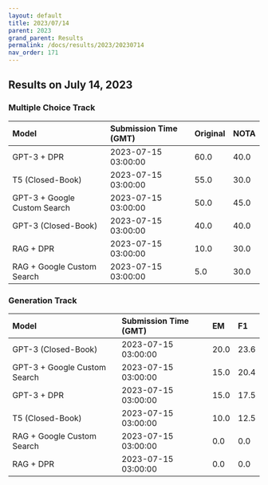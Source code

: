 ```yaml
---
layout: default
title: 2023/07/14
parent: 2023
grand_parent: Results
permalink: /docs/results/2023/20230714
nav_order: 171
---
```


## Results on July 14, 2023

### Multiple Choice Track

| Model        | Submission Time (GMT) | Original | NOTA | 
|:-------------|:---------|:---------|:-----|
|GPT-3 + DPR|2023-07-15 03:00:00|60.0|40.0|
|T5 (Closed-Book)|2023-07-15 03:00:00|55.0|30.0|
|GPT-3 + Google Custom Search|2023-07-15 03:00:00|50.0|45.0|
|GPT-3 (Closed-Book)|2023-07-15 03:00:00|40.0|40.0|
|RAG + DPR|2023-07-15 03:00:00|10.0|30.0|
|RAG + Google Custom Search|2023-07-15 03:00:00|5.0|30.0|



### Generation Track

| Model        | Submission Time (GMT) | EM | F1 | 
|:-------------|:---------|:---------|:-----|
|GPT-3 (Closed-Book)|2023-07-15 03:00:00|20.0|23.6|
|GPT-3 + Google Custom Search|2023-07-15 03:00:00|15.0|20.4|
|GPT-3 + DPR|2023-07-15 03:00:00|15.0|17.5|
|T5 (Closed-Book)|2023-07-15 03:00:00|10.0|12.5|
|RAG + Google Custom Search|2023-07-15 03:00:00|0.0|0.0|
|RAG + DPR|2023-07-15 03:00:00|0.0|0.0|


